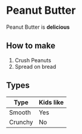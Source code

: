 # Peanut Butter
Peanut Butter is **delicious**

## How to make
1. Crush Peanuts
2. Spread on bread


## Types

| Type | Kids like |
| ---- | ---- |
| Smooth | Yes |
| Crunchy | No |